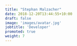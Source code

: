 ```yaml
---
title: "Stephan Malzacher"
date: 2018-12-20T13:44:55+10:00
draft: false
image: 'images/avatar.jpg'
jobtitle: 'Developer'
promoted: true
weight: 7
---
```


